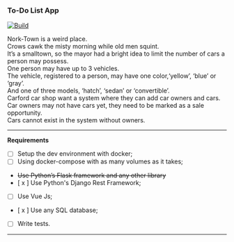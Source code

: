 
### To-Do List App

[![Build](https://github.com/uadson/carford/actions/workflows/build.yml/badge.svg?branch=main)](https://github.com/uadson/carford/actions/workflows/build.yml)

Nork-Town is a weird place.  
Crows cawk the misty morning while old men squint.  
It’s a smalltown, so the mayor had a bright idea to limit the number of cars a person may possess.  
One person may have up to 3 vehicles.  
The vehicle, registered to a person, may have one color,‘yellow’, ‘blue’ or ‘gray’.  
And one of three models, ‘hatch’, ‘sedan’ or ‘convertible’.  
Carford car shop want a system where they can add car owners and cars.  
Car owners may not have cars yet, they need to be marked as a sale opportunity.  
Cars cannot exist in the system without owners.  

***

**Requirements**


* [  ] Setup the dev environment with docker;  
* [  ] Using docker-compose with as many volumes as it takes;  
* ~~Use Python’s Flask framework and any other library~~  
* [ x ] Use Python's Django Rest Framework;  
* [   ] Use Vue Js;  
* [ x ] Use any SQL database;  
* [   ] Write tests.  

***